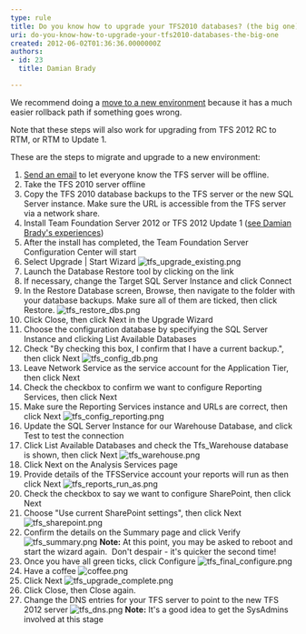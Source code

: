 ```yaml
---
type: rule
title: Do you know how to upgrade your TFS2010 databases? (the big one)
uri: do-you-know-how-to-upgrade-your-tfs2010-databases-the-big-one
created: 2012-06-02T01:36:36.0000000Z
authors:
- id: 23
  title: Damian Brady

---
```


 
We recommend doing a [move to a new environment](/TFS/RulesToBetterTFS2012Migration/Pages/MigrationChoices.aspx) because it has a much easier rollback path if something goes wrong.

Note that these steps will also work for upgrading from TFS 2012 RC to RTM, or RTM to Update 1.
 
​These are the steps to migrate and upgrade to a new environment:

1. [Send an email](http&#58;//www.ssw.com.au/SSW/Standards/Rules/RulesToBetterNetworks.aspx#rebootrestart) to let everyone know the TFS server will be offline.
2. Take the TFS 2010 server offline
3. Copy the TFS 2010 database backups to the TFS server or the new SQL Server instance. Make sure the URL is accessible from the TFS server via a network share.
4. Install Team Foundation Server 2012 or TFS 2012 Update 1 ([see Damian Brady's experiences](http&#58;//blog.damianbrady.com.au/2012/11/27/tfs-2012-with-update-1-done/))
5. After the install has completed, the Team Foundation Server Configuration Center will start
6. Select Upgrade | Start Wizard
![tfs_upgrade_existing.png](/TFS/RulesToBetterTFS2012Migration/PublishingImages/tfs_upgrade_existing.png)
7. Launch the Database Restore tool by clicking on the link
8. If necessary, change the Target SQL Server Instance and click Connect
9. In the Restore Database screen, Browse, then navigate to the folder with your database backups. Make sure all of them are ticked, then click Restore.
![tfs_restore_dbs.png](/TFS/RulesToBetterTFS2012Migration/PublishingImages/tfs_restore_dbs.png)
10. Click Close, then click Next in the Upgrade Wizard
11. Choose the configuration database by specifying the SQL Server Instance and clicking List Available Databases
12. Check "By checking this box, I confirm that I have a current backup.", then click Next
![tfs_config_db.png](/TFS/RulesToBetterTFS2012Migration/PublishingImages/tfs_config_db.png)
13. Leave Network Service as the service account for the Application Tier, then click Next
14. Check the checkbox to confirm we want to configure Reporting Services, then click Next
15. Make sure the Reporting Services instance and URLs are correct, then click Next
![tfs_config_reporting.png](/TFS/RulesToBetterTFS2012Migration/PublishingImages/tfs_config_reporting.png)
16. Update the SQL Server Instance for our Warehouse Database, and click Test to test the connection
17. Click List Available Databases and check the Tfs\_Warehouse database is shown, then click Next
![tfs_warehouse.png](/TFS/RulesToBetterTFS2012Migration/PublishingImages/tfs_warehouse.png)
18. Click Next on the Analysis Services page
19. Provide details of the TFSService account your reports will run as then click Next
![tfs_reports_run_as.png](/TFS/RulesToBetterTFS2012Migration/PublishingImages/tfs_reports_run_as.png)
20. Check the checkbox to say we want to configure SharePoint, then click Next
21. Choose "Use current SharePoint settings", then click Next
![tfs_sharepoint.png](/TFS/RulesToBetterTFS2012Migration/PublishingImages/tfs_sharepoint.png)
22. Confirm the details on the Summary page and click Verify
![tfs_summary.png](/TFS/RulesToBetterTFS2012Migration/PublishingImages/tfs_summary.png)
**Note:** At this point, you may be asked to reboot and start the wizard again.  Don't despair - it's quicker the second time!
23. Once you have all green ticks, click Configure
![tfs_final_configure.png](/TFS/RulesToBetterTFS2012Migration/PublishingImages/tfs_final_configure.png)
24. Have a coffee
![coffee.png](/TFS/RulesToBetterTFS2010Migration/PublishingImages/ssw-coffee.png)
25. Click Next
![tfs_upgrade_complete.png](/TFS/RulesToBetterTFS2012Migration/PublishingImages/tfs_upgrade_complete.png)
26. Click Close, then Close again.
27. Change the DNS entries for your TFS server to point to the new TFS 2012 server
![tfs_dns.png](/TFS/RulesToBetterTFS2012Migration/PublishingImages/tfs_dns.png)
**Note:** It's a good idea to get the SysAdmins involved at this stage


